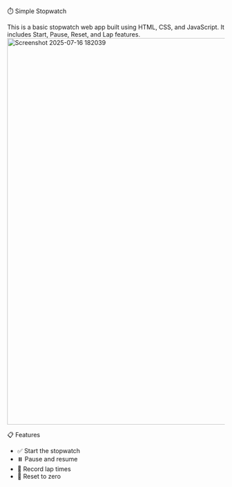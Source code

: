 ⏱️ Simple Stopwatch

This is a basic stopwatch web app built using HTML, CSS, and JavaScript. It includes Start, Pause, Reset, and Lap features.
<img width="942" height="894" alt="Screenshot 2025-07-16 182039" src="https://github.com/user-attachments/assets/13496884-13b3-4e63-9ecd-403df34a13c0" />

 📋 Features

- ✅ Start the stopwatch
- ⏸️ Pause and resume
- 🏁 Record lap times
- 🔄 Reset to zero
